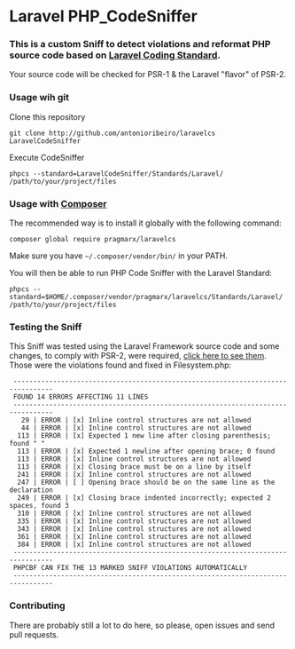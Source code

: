 # Laravel PHP_CodeSniffer
### This is a custom Sniff to detect violations and reformat PHP source code based on [Laravel Coding Standard](http://laravel.com/docs/4.2/contributions#coding-style).

Your source code will be checked for PSR-1 & the Laravel "flavor" of PSR-2.

### Usage wih git

Clone this repository

    git clone http://github.com/antonioribeiro/laravelcs LaravelCodeSniffer

Execute CodeSniffer

    phpcs --standard=LaravelCodeSniffer/Standards/Laravel/  /path/to/your/project/files

### Usage with [Composer](https://getcomposer.org/doc/00-intro.md#installation-nix)

The recommended way is to install it globally with the following command:

    composer global require pragmarx/laravelcs

Make sure you have `~/.composer/vendor/bin/` in your PATH.

You will then be able to run PHP Code Sniffer with the Laravel Standard:

    phpcs --standard=$HOME/.composer/vendor/pragmarx/laravelcs/Standards/Laravel/ /path/to/your/project/files

### Testing the Sniff

This Sniff was tested using the Laravel Framework source code and some changes, to comply with PSR-2, were required, [click here to see them](http://github.com/antonioribeiro/laravelcs/compare/096884846fa385e54a7e4eeb43547a9137fdf047...d78508f9e5633bc0f776f730dcc6f1e0a9c8daec). Those were the violations found and fixed in Filesystem.php:

```
 --------------------------------------------------------------------------------
 FOUND 14 ERRORS AFFECTING 11 LINES
 --------------------------------------------------------------------------------
   29 | ERROR | [x] Inline control structures are not allowed
   44 | ERROR | [x] Inline control structures are not allowed
  113 | ERROR | [x] Expected 1 new line after closing parenthesis; found " "
  113 | ERROR | [x] Expected 1 newline after opening brace; 0 found
  113 | ERROR | [x] Inline control structures are not allowed
  113 | ERROR | [x] Closing brace must be on a line by itself
  241 | ERROR | [x] Inline control structures are not allowed
  247 | ERROR | [ ] Opening brace should be on the same line as the declaration
  249 | ERROR | [x] Closing brace indented incorrectly; expected 2 spaces, found 3
  310 | ERROR | [x] Inline control structures are not allowed
  335 | ERROR | [x] Inline control structures are not allowed
  343 | ERROR | [x] Inline control structures are not allowed
  361 | ERROR | [x] Inline control structures are not allowed
  384 | ERROR | [x] Inline control structures are not allowed
 --------------------------------------------------------------------------------
 PHPCBF CAN FIX THE 13 MARKED SNIFF VIOLATIONS AUTOMATICALLY
 --------------------------------------------------------------------------------
```

### Contributing

There are probably still a lot to do here, so please, open issues and send pull requests.
